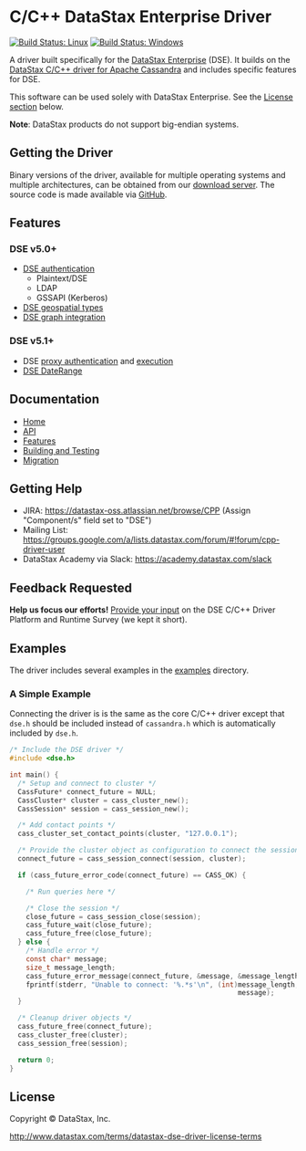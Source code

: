 # C/C++ DataStax Enterprise Driver

[![Build Status: Linux](https://travis-ci.org/datastax/cpp-driver-dse.svg?branch=master)](https://travis-ci.org/datastax/cpp-driver-dse)
[![Build Status: Windows](https://ci.appveyor.com/api/projects/status/582057mqa3t6eimk/branch/master?svg=true)](https://ci.appveyor.com/project/DataStax/cpp-driver-dse)

A driver built specifically for the [DataStax Enterprise][DSE] (DSE). It builds
on the [DataStax C/C++ driver for Apache Cassandra] and includes specific
features for DSE.

This software can be used solely with DataStax Enterprise. See the [License
section](#licence) below.

__Note__: DataStax products do not support big-endian systems.

## Getting the Driver

Binary versions of the driver, available for multiple operating systems and
multiple architectures, can be obtained from our [download server]. The
source code is made available via [GitHub].

## Features

### DSE v5.0+

* [DSE authentication]
  * Plaintext/DSE
  * LDAP
  * GSSAPI (Kerberos)
* [DSE geospatial types]
* [DSE graph integration]

### DSE v5.1+

* DSE [proxy authentication][DSE Proxy Authentication] and
  [execution][DSE Proxy Execution]
* [DSE DateRange]

## Documentation

* [Home]
* [API]
* [Features]
* [Building and Testing]
* [Migration]
 
## Getting Help
 
* JIRA: https://datastax-oss.atlassian.net/browse/CPP (Assign "Component/s" field set to "DSE")
* Mailing List: https://groups.google.com/a/lists.datastax.com/forum/#!forum/cpp-driver-user
* DataStax Academy via Slack: https://academy.datastax.com/slack
 
## Feedback Requested
 
**Help us focus our efforts!** [Provide your input] on the DSE C/C++ Driver
Platform and Runtime Survey (we kept it short).

## Examples

The driver includes several examples in the [examples] directory.

### A Simple Example

Connecting the driver is is the same as the core C/C++ driver except that
`dse.h` should be included instead of `cassandra.h` which is automatically
included by `dse.h`.

```c
/* Include the DSE driver */
#include <dse.h>

int main() {
  /* Setup and connect to cluster */
  CassFuture* connect_future = NULL;
  CassCluster* cluster = cass_cluster_new();
  CassSession* session = cass_session_new();

  /* Add contact points */
  cass_cluster_set_contact_points(cluster, "127.0.0.1");

  /* Provide the cluster object as configuration to connect the session */
  connect_future = cass_session_connect(session, cluster);

  if (cass_future_error_code(connect_future) == CASS_OK) {

    /* Run queries here */

    /* Close the session */
    close_future = cass_session_close(session);
    cass_future_wait(close_future);
    cass_future_free(close_future);
  } else {
    /* Handle error */
    const char* message;
    size_t message_length;
    cass_future_error_message(connect_future, &message, &message_length);
    fprintf(stderr, "Unable to connect: '%.*s'\n", (int)message_length,
                                                        message);
  }

  /* Cleanup driver objects */
  cass_future_free(connect_future);
  cass_cluster_free(cluster);
  cass_session_free(session);

  return 0;
}
```

## License

Copyright &copy; DataStax, Inc.

http://www.datastax.com/terms/datastax-dse-driver-license-terms

[DSE]: http://www.datastax.com/products/datastax-enterprise
[DataStax C/C++ driver for Apache Cassandra]: https://github.com/datastax/cpp-driver
[download server]: http://downloads.datastax.com/cpp-driver
[GitHub]: https://github.com/datastax/cpp-dse-driver
[Home]: http://docs.datastax.com/en/developer/cpp-driver-dse/latest
[API]: http://docs.datastax.com/en/developer/cpp-driver-dse/latest/api
[Features]: http://docs.datastax.com/en/developer/cpp-driver-dse/latest/features
[Building and Testing]: http://docs.datastax.com/en/developer/cpp-driver-dse/latest/building
[Migration]: http://docs.datastax.com/en/developer/cpp-driver-dse/latest/getting-started
[Provide your input]: http://goo.gl/forms/ihKC5uEQr6
[examples]: examples/
[DSE authentication]: http://docs.datastax.com/en/developer/cpp-driver-dse/latest/features/authentication
[DSE geospatial types]: http://docs.datastax.com/en/developer/cpp-driver-dse/latest/features/geotypes
[DSE graph integration]: http://docs.datastax.com/en/developer/cpp-driver-dse/latest/features/graph
[DSE Proxy Authentication]: http://docs.datastax.com/en/developer/cpp-driver-dse/latest/features/authentication/#proxy-authentication
[DSE Proxy Execution]: http://docs.datastax.com/en/developer/cpp-driver-dse/latest/features/authentication/#proxy-execution
[DSE DateRange]: examples/date_range/date_range.c
